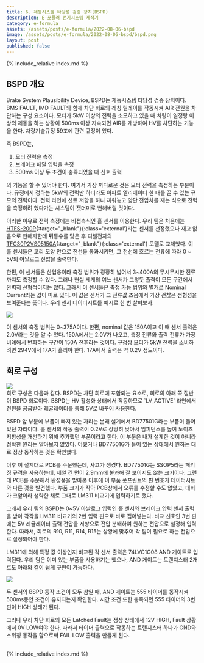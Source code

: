 ```yaml
---
title: 6. 제동시스템 타당성 검증 장치(BSPD)
description: E-포뮬러 전기시스템 제작기
category: e-formula
assets: /assets/posts/e-formula/2022-08-06-bspd
image: /assets/posts/e-formula/2022-08-06-bspd/bspd.png
layout: post
published: false
---
```


{% include_relative index.md %}

## BSPD 개요
Brake System Plausibility Device, BSPD는 제동시스템 타당성 검증 장치이다. BMS FAULT, IMD FAULT와 함께 차단 회로의 래칭 릴레이를 작동시켜 AIR 전원을 차단하는 구성 요소이다. 모터가 5kW 이상의 전력을 소모하고 있을 때 차량이 일정량 이상의 제동을 하는 상황이 500ms 이상 지속되면 AIR를 개방하여 HV를 차단하는 기능을 한다. 차량기술규정 59조에 관련 규정이 있다.

즉 BSPD는,
1. 모터 전력을 측정
2. 브레이크 페달 입력을 측정
3. 500ms 이상 두 조건이 충족되었을 때 신호 출력

의 기능을 할 수 있어야 한다. 여기서 가장 까다로운 것은 모터 전력을 측정하는 부분이다. 규정에서 정하는 5kW의 전력만 하더라도 아파트 엘리베이터 한 대를 끌 수 있는 규모의 전력이다. 전력 라인에 션트 저항을 하나 끼워놓고 양단 전압차를 재는 식으로 전력을 측정하려 했다가는 시스템이 잿더미로 변해버릴 것이다.

이러한 이유로 전력 측정에는 비접촉식인 홀 센서를 이용한다. 우리 팀은 처음에는 [HTFS-200P](https://www.lem.com/en/htfs-200p){:target="_blank"}{:class='external'}라는 센서를 선정했으나 재고 없음으로 판매자한테 뒤통수를 맞은 후 디웰전자의 [TFC30P2VS05150A](https://eleparts.co.kr/goods/view?no=9624610){:target="_blank"}{:class='external'} 모델로 교체했다. 이 홀 센서들은 고리 모양 안으로 전선을 통과시키면, 그 전선에 흐르는 전류에 따라 0 ~ 5V의 아날로그 전압을 출력한다.

한편, 이 센서들은 산업용이라 측정 범위가 굉장히 넓어서 3~400A의 무시무시한 전류까지도 측정할 수 있다. 그러나 현실 세계의 여느 센서가 그렇듯 출력이 모든 구간에서 완벽히 선형적이지는 않다. 그래서 이 센서들은 측정 가능 범위와 별개로 Nominal Current라는 값이 따로 있다. 이 값은 센서가 그 전류값 즈음에서 가장 괜찮은 선형성을 보여준다는 뜻이다. 우리 센서 데이터시트를 예시로 한 번 살펴보자.

<div class='center'><img src='{{ page.assets }}/hall.png'></div>

이 센서의 측정 범위는 0~375A이다. 한편, nominal 값은 150A이고 이 때 센서 출력은 2.0V라는 것을 알 수 있다. 150A에서는 2.0V가 나오고, 측정 전류와 출력 전류가 가장 비례해서 변화하는 구간이 150A 전후라는 것이다. 규정상 모터가 5kW 전력을 소비하려면 294V에서 17A가 흘러야 한다. 17A에서 출력은 약 0.2V 정도이다. 

## 회로 구성

<div class='center'><img src='{{ page.assets }}/bspd.png'></div>
회로 구성은 다음과 같다. BSPD는 차단 회로에 포함되는 요소로, 회로의 아래 쪽 절반이 BSPD 회로이다. BSPD는 HV 활성화 상태에서 작동하므로 `LV_ACTIVE` 라인에서 전원을 공급받아 레귤레이터를 통해 5V로 바꾸어 사용한다.

BSPD 앞 부분에 부품이 빠져 있는 자리는 본래 설계에서 BD77501G라는 부품이 들어 있던 자리이다. 홀 센서의 작동 출력이 0.2V로 상당히 낮아서 임피던스를 높여 노이즈 저항성을 개선하기 위해 추가했던 부품이라고 한다. 이 부분은 내가 설계한 것이 아니라 정확한 원리는 알아보지 않았다. 어쨌거나 BD77501G가 들어 있는 상태에서 원하는 대로 정상 동작하는 것은 확인했다.

이후 이 설계대로 PCB를 주문했는데, 사고가 생겼다. BD77501G는 SSOP5라는 패키징 규격을 사용하는데, 제일 긴 면이 2.9mm에 불과해 잘 보이지도 않는 크기이다. 그런데 PCB를 주문해서 완성품을 받아본 이후에 이 부품 풋프린트의 핀 번호가 데이터시트와 다른 것을 발견했다. 부품 크기가 작아 PCB상에서 오류를 수정할 수도 없었고, 대회가 코앞이라 생략한 채로 그대로 LM311 비교기에 입력하기로 했다.

그래서 우리 팀의 BSPD는 0~5V 아날로그 입력인 홀 센서와 브레이크 압력 센서 출력을 받아 각각을 LM311 비교기의 2번 입력 핀으로 바로 집어넣는다. 비교 신호인 3번 핀에는 5V 레귤레이터 출력 전압을 저항으로 전압 분배하여 원하는 전압으로 설정해 입력한다. 따라서, 회로의 R10, R11, R14, R15는 상황에 맞추어 각 팀이 필요로 하는 전압으로 설정되어야 한다.

LM311에 의해 특정 값 이상인지 비교된 각 센서 출력은 74LVC1G08 AND 게이트로 입력된다. 우리 팀은 이미 있는 부품을 사용하기는 했으나, AND 게이트는 트랜지스터 2개로도 아래와 같이 쉽게 구현이 가능하다.
<div class='center'><img src='{{ page.assets }}/AND_Gate.gif'></div>

두 센서의 BSPD 동작 조건이 모두 참일 때, AND 게이트는 555 타이머를 동작시켜 500ms동안 조건이 유지되는지 확인한다. 시간 조건 또한 충족되면 555 타이머의 3번 핀이 HIGH 상태가 된다.

그러나 우리 차단 회로의 모든 Latched Fault는 정상 상태에서 12V HIGH, Fault 상황에서 0V LOW여야 한다. 따라서 타이머 출력으로 작동하는 트랜지스터 하나가 GND와 스위칭 동작을 함으로써 FAIL LOW 출력을 만들게 된다.
<br><br>

{% include_relative index.md %}
